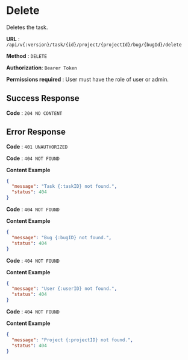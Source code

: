 # Delete

Deletes the task.

**URL** : `/api/v{:version}/task/{id}/project/{projectId}/bug/{bugId}/delete`

**Method** : `DELETE`

**Authorization**: `Bearer Token`

**Permissions required** : User must have the role of user or admin.

## Success Response

**Code** : `204 NO CONTENT`

## Error Response

**Code** : `401 UNAUTHORIZED`

**Code** : `404 NOT FOUND`

**Content Example**

```json
{
  "message": "Task {:taskID} not found.",
  "status": 404
}
```

**Code** : `404 NOT FOUND`

**Content Example**

```json
{
  "message": "Bug {:bugID} not found.",
  "status": 404
}
```

**Code** : `404 NOT FOUND`

**Content Example**

```json
{
  "message": "User {:userID} not found.",
  "status": 404
}
```

**Code** : `404 NOT FOUND`

**Content Example**

```json
{
  "message": "Project {:projectID} not found.",
  "status": 404
}
```
